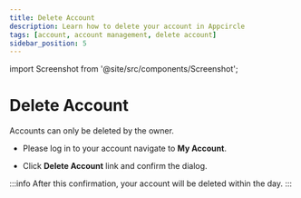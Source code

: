 ```yaml
---
title: Delete Account
description: Learn how to delete your account in Appcircle
tags: [account, account management, delete account]
sidebar_position: 5
---
```


import Screenshot from '@site/src/components/Screenshot';

# Delete Account

Accounts can only be deleted by the owner. 

- Please log in to your account navigate to **My Account**. 
<Screenshot url='https://cdn.appcircle.io/docs/assets/BE5444-delete.png' />


- Click **Delete Account** link and confirm the dialog.

<Screenshot url="https://cdn.appcircle.io/docs/assets/myaccount-delete-account-prompt.png" />

:::info
After this confirmation, your account will be deleted within the day.
:::
